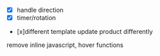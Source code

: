 * [x] handle direction
* [x] timer/rotation
* [x]different template update product differently

remove inline javascript, hover functions
